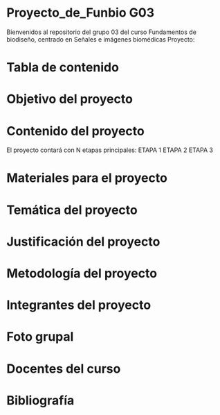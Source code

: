 # Proyecto_de_Funbio G03
Bienvenidos al repositorio del grupo 03 del curso Fundamentos de biodiseño, centrado en Señales e imágenes biomédicas
Proyecto: 
# Tabla de contenido

# Objetivo del proyecto

# Contenido del proyecto
El proyecto contará con N etapas principales:
ETAPA 1
ETAPA 2
ETAPA 3
# Materiales para el proyecto

# Temática del proyecto

# Justificación del proyecto

# Metodología del proyecto

# Integrantes del proyecto

# Foto grupal

# Docentes del curso

# Bibliografía
